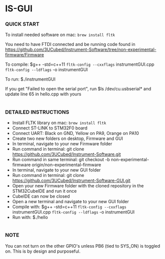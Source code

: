 # IS-GUI

### QUICK START
To install needed software on mac: `brew install fltk`

You need to have FTDI connected and be running code found in https://github.com/3UCubed/Instrument-Software/tree/non-experimental-firmware/Firmware

To compile: $g++ -std=c++11 `fltk-config --cxxflags` instrumentGUI.cpp `fltk-config --ldflags` -o instrumentGUI

To run: $./instrumentGUI

If you get "Failed to open the serial port", run $ls /dev/cu.usbserial* and update line 65 in hello.cpp with yours

#


### DETAILED INSTRUCTIONS
* Install FLTK library on mac: `brew install fltk`
* Connect ST-LINK to STM32F0 board
* Connect UART: Black on GND, Yellow on PA9, Orange on PA10
* Create two new folders on desktop, Firmware and GUI
* In terminal, navigate to your new Firmware folder
* Run command in terminal: git clone https://github.com/3UCubed/Instrument-Software.git
* Run command in same terminal: git checkout -b non-experimental-firmware origin/non-experimental-firmware
* In terminal, navigate to your new GUI folder
* Run command in terminal: git clone https://github.com/3UCubed/Instrument-Software-GUI.git
* Open your new Firmware folder with the cloned repository in the STM32CubeIDE and run it once
* CubeIDE can now be closed
* Open a new terminal and navigate to your new GUI folder
* Compile with: $g++ -std=c++11 `fltk-config --cxxflags` instrumentGUI.cpp `fltk-config --ldflags` -o instrumentGUI
* Run with: $./hello

#


### NOTE
You can not turn on the other GPIO's unless PB6 (tied to SYS_ON) is toggled on. This is by design and purposeful.
